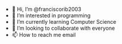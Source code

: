 - 👋 Hi, I’m @franciscorib2003
- 👀 I’m interested in programming
- 🌱 I’m currently learning Computer Science
- 💞️ I’m looking to collaborate with everyone
- 📫 How to reach me email

<!---
franciscorib2003/franciscorib2003 is a ✨ special ✨ repository because its `README.md` (this file) appears on your GitHub profile.
You can click the Preview link to take a look at your changes.
--->
